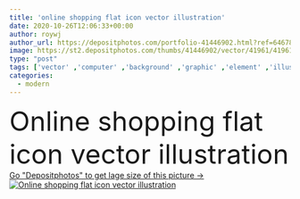 ```yaml
---
title: 'online shopping flat icon vector illustration'
date: 2020-10-26T12:06:33+00:00
author: roywj
author_url: https://depositphotos.com/portfolio-41446902.html?ref=64678756
image: https://st2.depositphotos.com/thumbs/41446902/vector/41961/419614616/api_thumb_450.jpg?forcejpeg=true
type: "post"
tags: ['vector' ,'computer' ,'background' ,'graphic' ,'element' ,'illustration' ,'design' ,'set' ,'decoration' ,'business' ,'sign' ,'art' ,'nature' ,'abstract' ,'natural' ,'pattern' ,'technology' ,'line' ,'style' ,'card' ,'banner' ,'modern' ,'symbol' ,'concept' ,'icon' ,'button' ,'flat' ,'internet' ,'web' ,'template' ,'trendy' ,'geometric' ,'collection' ,'outline' ,'logo' ]
categories: 
  - modern
---
```

<div aling="center">
            <font size="60"> Online shopping flat icon vector illustration</font>   
</div>
<div>
    <a href='https://st2.depositphotos.com/thumbs/41446902/vector/41961/419614616/api_thumb_450.jpg?forcejpeg=true?ref=64678756' target=_blank > Go "Depositphotos" to get lage size of this picture ->
        <img href='https://st2.depositphotos.com/thumbs/41446902/vector/41961/419614616/api_thumb_450.jpg?forcejpeg=true?ref=64678756' src='https://st2.depositphotos.com/41446902/41961/v/950/depositphotos_419614616-stock-illustration-online-shopping-flat-icon-vector.jpg?forcejpeg=true' alt='Online shopping flat icon vector illustration' >
    </a>
</div>
